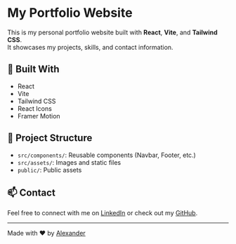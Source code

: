 # My Portfolio Website

This is my personal portfolio website built with **React**, **Vite**, and **Tailwind CSS**.  
It showcases my projects, skills, and contact information.

## 🚀 Built With

- React
- Vite
- Tailwind CSS
- React Icons
- Framer Motion

## 📂 Project Structure

- `src/components/`: Reusable components (Navbar, Footer, etc.)
- `src/assets/`: Images and static files
- `public/`: Public assets

## 📫 Contact

Feel free to connect with me on [LinkedIn](https://www.linkedin.com/in/alexander-melander-0b804726a/) or check out my [GitHub](https://github.com/Melander97).

---

Made with ❤️ by [Alexander](https://yourdomain.com)
